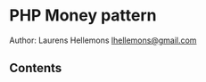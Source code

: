 PHP Money pattern
=====================

Author: Laurens Hellemons <lhellemons@gmail.com>

Contents
--------
